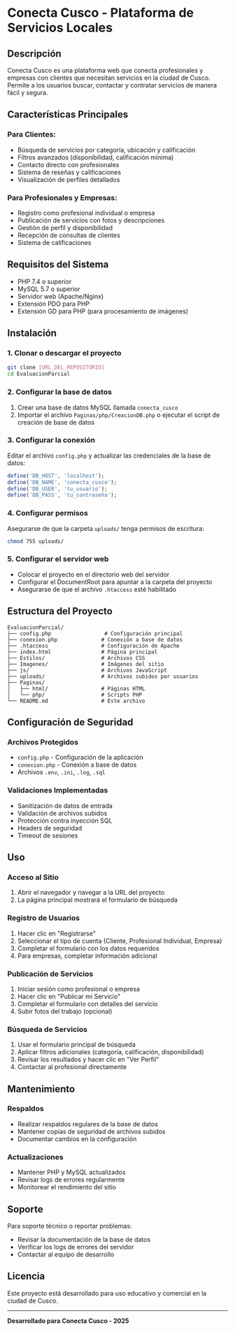 # Conecta Cusco - Plataforma de Servicios Locales

## Descripción
Conecta Cusco es una plataforma web que conecta profesionales y empresas con clientes que necesitan servicios en la ciudad de Cusco. Permite a los usuarios buscar, contactar y contratar servicios de manera fácil y segura.

## Características Principales

### Para Clientes:
- Búsqueda de servicios por categoría, ubicación y calificación
- Filtros avanzados (disponibilidad, calificación mínima)
- Contacto directo con profesionales
- Sistema de reseñas y calificaciones
- Visualización de perfiles detallados

### Para Profesionales y Empresas:
- Registro como profesional individual o empresa
- Publicación de servicios con fotos y descripciones
- Gestión de perfil y disponibilidad
- Recepción de consultas de clientes
- Sistema de calificaciones

## Requisitos del Sistema

- PHP 7.4 o superior
- MySQL 5.7 o superior
- Servidor web (Apache/Nginx)
- Extensión PDO para PHP
- Extensión GD para PHP (para procesamiento de imágenes)

## Instalación

### 1. Clonar o descargar el proyecto
```bash
git clone [URL_DEL_REPOSITORIO]
cd EvaluacionParcial
```

### 2. Configurar la base de datos
1. Crear una base de datos MySQL llamada `conecta_cusco`
2. Importar el archivo `Paginas/php/CreacionDB.php` o ejecutar el script de creación de base de datos

### 3. Configurar la conexión
Editar el archivo `config.php` y actualizar las credenciales de la base de datos:
```php
define('DB_HOST', 'localhost');
define('DB_NAME', 'conecta_cusco');
define('DB_USER', 'tu_usuario');
define('DB_PASS', 'tu_contraseña');
```

### 4. Configurar permisos
Asegurarse de que la carpeta `uploads/` tenga permisos de escritura:
```bash
chmod 755 uploads/
```

### 5. Configurar el servidor web
- Colocar el proyecto en el directorio web del servidor
- Configurar el DocumentRoot para apuntar a la carpeta del proyecto
- Asegurarse de que el archivo `.htaccess` esté habilitado

## Estructura del Proyecto

```
EvaluacionParcial/
├── config.php                 # Configuración principal
├── conexion.php              # Conexión a base de datos
├── .htaccess                 # Configuración de Apache
├── index.html                # Página principal
├── Estilos/                  # Archivos CSS
├── Imagenes/                 # Imágenes del sitio
├── js/                       # Archivos JavaScript
├── uploads/                  # Archivos subidos por usuarios
├── Paginas/
│   ├── html/                 # Páginas HTML
│   └── php/                  # Scripts PHP
└── README.md                 # Este archivo
```

## Configuración de Seguridad

### Archivos Protegidos
- `config.php` - Configuración de la aplicación
- `conexion.php` - Conexión a base de datos
- Archivos `.env`, `.ini`, `.log`, `.sql`

### Validaciones Implementadas
- Sanitización de datos de entrada
- Validación de archivos subidos
- Protección contra inyección SQL
- Headers de seguridad
- Timeout de sesiones

## Uso

### Acceso al Sitio
1. Abrir el navegador y navegar a la URL del proyecto
2. La página principal mostrará el formulario de búsqueda

### Registro de Usuarios
1. Hacer clic en "Registrarse"
2. Seleccionar el tipo de cuenta (Cliente, Profesional Individual, Empresa)
3. Completar el formulario con los datos requeridos
4. Para empresas, completar información adicional

### Publicación de Servicios
1. Iniciar sesión como profesional o empresa
2. Hacer clic en "Publicar mi Servicio"
3. Completar el formulario con detalles del servicio
4. Subir fotos del trabajo (opcional)

### Búsqueda de Servicios
1. Usar el formulario principal de búsqueda
2. Aplicar filtros adicionales (categoría, calificación, disponibilidad)
3. Revisar los resultados y hacer clic en "Ver Perfil"
4. Contactar al profesional directamente

## Mantenimiento

### Respaldos
- Realizar respaldos regulares de la base de datos
- Mantener copias de seguridad de archivos subidos
- Documentar cambios en la configuración

### Actualizaciones
- Mantener PHP y MySQL actualizados
- Revisar logs de errores regularmente
- Monitorear el rendimiento del sitio

## Soporte

Para soporte técnico o reportar problemas:
- Revisar la documentación de la base de datos
- Verificar los logs de errores del servidor
- Contactar al equipo de desarrollo

## Licencia

Este proyecto está desarrollado para uso educativo y comercial en la ciudad de Cusco.

---

**Desarrollado para Conecta Cusco - 2025** 